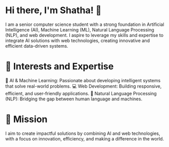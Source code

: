 # Hi there, I'm Shatha! 👋

I am a senior computer science student with a strong foundation in Artificial Intelligence (AI), Machine Learning (ML), Natural Language Processing (NLP), and web development. I aspire to leverage my skills and expertise to integrate AI solutions with web technologies, creating innovative and efficient data-driven systems.

# 🌟 Interests and Expertise
🤖 AI & Machine Learning: Passionate about developing intelligent systems that solve real-world problems.
💻 Web Development: Building responsive, efficient, and user-friendly applications.
🌱 Natural Language Processing (NLP): Bridging the gap between human language and machines.

# 🚀 Mission
I aim to create impactful solutions by combining AI and web technologies, with a focus on innovation, efficiency, and making a difference in the world.
